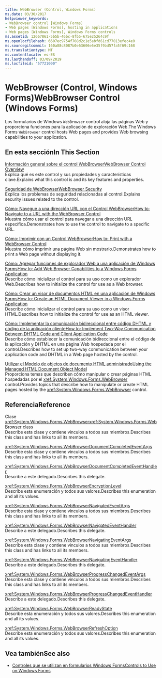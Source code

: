 ```yaml
---
title: WebBrowser (Control, Windows Forms)
ms.date: 03/30/2017
helpviewer_keywords:
- WebBrowser control [Windows Forms]
- Web pages [Windows Forms], hosting in applications
- Web pages [Windows Forms], Windows Forms controls
ms.assetid: 12667861-5b5b-46bc-8fb5-675e25264c9f
ms.openlocfilehash: 6607ec9754f708d2c1e5abfd61cd77013efec4e0
ms.sourcegitcommit: 160a88c8087b0e63606e6e35f9bd57fa5f69c168
ms.translationtype: MT
ms.contentlocale: es-ES
ms.lasthandoff: 03/09/2019
ms.locfileid: "57721000"
---
```

# <a name="webbrowser-control-windows-forms"></a><span data-ttu-id="f1baf-102">WebBrowser (Control, Windows Forms)</span><span class="sxs-lookup"><span data-stu-id="f1baf-102">WebBrowser Control (Windows Forms)</span></span>
<span data-ttu-id="f1baf-103">Los formularios de Windows `WebBrowser` control aloja las páginas Web y proporciona funciones para la aplicación de exploración Web.</span><span class="sxs-lookup"><span data-stu-id="f1baf-103">The Windows Forms `WebBrowser` control hosts Web pages and provides Web browsing capabilities to your application.</span></span>  
  
## <a name="in-this-section"></a><span data-ttu-id="f1baf-104">En esta sección</span><span class="sxs-lookup"><span data-stu-id="f1baf-104">In This Section</span></span>  
 [<span data-ttu-id="f1baf-105">Información general sobre el control WebBrowser</span><span class="sxs-lookup"><span data-stu-id="f1baf-105">WebBrowser Control Overview</span></span>](webbrowser-control-overview.md)  
 <span data-ttu-id="f1baf-106">Explica qué es este control y sus propiedades y características clave.</span><span class="sxs-lookup"><span data-stu-id="f1baf-106">Explains what this control is and its key features and properties.</span></span>  
  
 [<span data-ttu-id="f1baf-107">Seguridad de WebBrowser</span><span class="sxs-lookup"><span data-stu-id="f1baf-107">WebBrowser Security</span></span>](webbrowser-security.md)  
 <span data-ttu-id="f1baf-108">Explica los problemas de seguridad relacionadas al control.</span><span class="sxs-lookup"><span data-stu-id="f1baf-108">Explains security issues related to the control.</span></span>  
  
 [<span data-ttu-id="f1baf-109">Cómo: Navegue a una dirección URL con el Control WebBrowser</span><span class="sxs-lookup"><span data-stu-id="f1baf-109">How to: Navigate to a URL with the WebBrowser Control</span></span>](how-to-navigate-to-a-url-with-the-webbrowser-control.md)  
 <span data-ttu-id="f1baf-110">Muestra cómo usar el control para navegar a una dirección URL específica.</span><span class="sxs-lookup"><span data-stu-id="f1baf-110">Demonstrates how to use the control to navigate to a specific URL.</span></span>  
  
 [<span data-ttu-id="f1baf-111">Cómo: Imprimir con un Control WebBrowser</span><span class="sxs-lookup"><span data-stu-id="f1baf-111">How to: Print with a WebBrowser Control</span></span>](how-to-print-with-a-webbrowser-control.md)  
 <span data-ttu-id="f1baf-112">Muestra cómo imprimir una página Web sin mostrarlo.</span><span class="sxs-lookup"><span data-stu-id="f1baf-112">Demonstrates how to print a Web page without displaying it.</span></span>  
  
 [<span data-ttu-id="f1baf-113">Cómo: Agregar funciones de explorador Web a una aplicación de Windows Forms</span><span class="sxs-lookup"><span data-stu-id="f1baf-113">How to: Add Web Browser Capabilities to a Windows Forms Application</span></span>](how-to-add-web-browser-capabilities-to-a-windows-forms-application.md)  
 <span data-ttu-id="f1baf-114">Describe cómo inicializar el control para su uso como un explorador Web.</span><span class="sxs-lookup"><span data-stu-id="f1baf-114">Describes how to initialize the control for use as a Web browser.</span></span>  
  
 [<span data-ttu-id="f1baf-115">Cómo: Crear un visor de documentos HTML en una aplicación de Windows Forms</span><span class="sxs-lookup"><span data-stu-id="f1baf-115">How to: Create an HTML Document Viewer in a Windows Forms Application</span></span>](how-to-create-an-html-document-viewer-in-a-windows-forms-application.md)  
 <span data-ttu-id="f1baf-116">Describe cómo inicializar el control para su uso como un visor HTML.</span><span class="sxs-lookup"><span data-stu-id="f1baf-116">Describes how to initialize the control for use as an HTML viewer.</span></span>  
  
 [<span data-ttu-id="f1baf-117">Cómo: Implementar la comunicación bidireccional entre código DHTML y código de la aplicación cliente</span><span class="sxs-lookup"><span data-stu-id="f1baf-117">How to: Implement Two-Way Communication Between DHTML Code and Client Application Code</span></span>](implement-two-way-com-between-dhtml-and-client.md)  
 <span data-ttu-id="f1baf-118">Describe cómo establecer la comunicación bidireccional entre el código de la aplicación y DHTML en una página Web hospedada por el control.</span><span class="sxs-lookup"><span data-stu-id="f1baf-118">Describes how to set up two-way communication between your application code and DHTML in a Web page hosted by the control.</span></span>  
  
 [<span data-ttu-id="f1baf-119">Utilizar el Modelo de objetos de documento HTML administrado</span><span class="sxs-lookup"><span data-stu-id="f1baf-119">Using the Managed HTML Document Object Model</span></span>](using-the-managed-html-document-object-model.md)  
 <span data-ttu-id="f1baf-120">Proporciona temas que describen cómo manipular o crear páginas HTML hospedadas por el <xref:System.Windows.Forms.WebBrowser> control.</span><span class="sxs-lookup"><span data-stu-id="f1baf-120">Provides topics that describe how to manipulate or create HTML pages hosted by the <xref:System.Windows.Forms.WebBrowser> control.</span></span>  
  
## <a name="reference"></a><span data-ttu-id="f1baf-121">Referencia</span><span class="sxs-lookup"><span data-stu-id="f1baf-121">Reference</span></span>  
 <span data-ttu-id="f1baf-122">Clase <xref:System.Windows.Forms.WebBrowser></span><span class="sxs-lookup"><span data-stu-id="f1baf-122"><xref:System.Windows.Forms.WebBrowser> class</span></span>  
 <span data-ttu-id="f1baf-123">Describe esta clase y contiene vínculos a todos sus miembros.</span><span class="sxs-lookup"><span data-stu-id="f1baf-123">Describes this class and has links to all its members.</span></span>  
  
 <xref:System.Windows.Forms.WebBrowserDocumentCompletedEventArgs>  
 <span data-ttu-id="f1baf-124">Describe esta clase y contiene vínculos a todos sus miembros.</span><span class="sxs-lookup"><span data-stu-id="f1baf-124">Describes this class and has links to all its members.</span></span>  
  
 <xref:System.Windows.Forms.WebBrowserDocumentCompletedEventHandler>  
 <span data-ttu-id="f1baf-125">Describe a este delegado.</span><span class="sxs-lookup"><span data-stu-id="f1baf-125">Describes this delegate.</span></span>  
  
 <xref:System.Windows.Forms.WebBrowserEncryptionLevel>  
 <span data-ttu-id="f1baf-126">Describe esta enumeración y todos sus valores.</span><span class="sxs-lookup"><span data-stu-id="f1baf-126">Describes this enumeration and all its values.</span></span>  
  
 <xref:System.Windows.Forms.WebBrowserNavigatedEventArgs>  
 <span data-ttu-id="f1baf-127">Describe esta clase y contiene vínculos a todos sus miembros.</span><span class="sxs-lookup"><span data-stu-id="f1baf-127">Describes this class and has links to all its members.</span></span>  
  
 <xref:System.Windows.Forms.WebBrowserNavigatedEventHandler>  
 <span data-ttu-id="f1baf-128">Describe a este delegado.</span><span class="sxs-lookup"><span data-stu-id="f1baf-128">Describes this delegate.</span></span>  
  
 <xref:System.Windows.Forms.WebBrowserNavigatingEventArgs>  
 <span data-ttu-id="f1baf-129">Describe esta clase y contiene vínculos a todos sus miembros.</span><span class="sxs-lookup"><span data-stu-id="f1baf-129">Describes this class and has links to all its members.</span></span>  
  
 <xref:System.Windows.Forms.WebBrowserNavigatingEventHandler>  
 <span data-ttu-id="f1baf-130">Describe a este delegado.</span><span class="sxs-lookup"><span data-stu-id="f1baf-130">Describes this delegate.</span></span>  
  
 <xref:System.Windows.Forms.WebBrowserProgressChangedEventArgs>  
 <span data-ttu-id="f1baf-131">Describe esta clase y contiene vínculos a todos sus miembros.</span><span class="sxs-lookup"><span data-stu-id="f1baf-131">Describes this class and has links to all its members.</span></span>  
  
 <xref:System.Windows.Forms.WebBrowserProgressChangedEventHandler>  
 <span data-ttu-id="f1baf-132">Describe a este delegado.</span><span class="sxs-lookup"><span data-stu-id="f1baf-132">Describes this delegate.</span></span>  
  
 <xref:System.Windows.Forms.WebBrowserReadyState>  
 <span data-ttu-id="f1baf-133">Describe esta enumeración y todos sus valores.</span><span class="sxs-lookup"><span data-stu-id="f1baf-133">Describes this enumeration and all its values.</span></span>  
  
 <xref:System.Windows.Forms.WebBrowserRefreshOption>  
 <span data-ttu-id="f1baf-134">Describe esta enumeración y todos sus valores.</span><span class="sxs-lookup"><span data-stu-id="f1baf-134">Describes this enumeration and all its values.</span></span>  
  
## <a name="see-also"></a><span data-ttu-id="f1baf-135">Vea también</span><span class="sxs-lookup"><span data-stu-id="f1baf-135">See also</span></span>
- [<span data-ttu-id="f1baf-136">Controles que se utilizan en formularios Windows Forms</span><span class="sxs-lookup"><span data-stu-id="f1baf-136">Controls to Use on Windows Forms</span></span>](controls-to-use-on-windows-forms.md)
